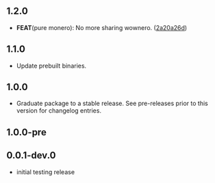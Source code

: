 ## 1.2.0

 - **FEAT**(pure monero): No more sharing wownero. ([2a20a26d](https://github.com/cypherstack/cs_monero/commit/2a20a26d3f5c5205282c06a44d65456c14eb442b))

## 1.1.0

- Update prebuilt binaries.

## 1.0.0

 - Graduate package to a stable release. See pre-releases prior to this version for changelog entries.

## 1.0.0-pre

## 0.0.1-dev.0

* initial testing release